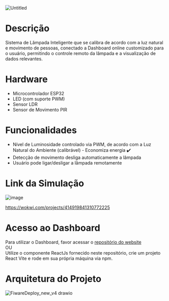 ![Untitled](https://github.com/user-attachments/assets/f9b730d7-6146-4f7d-b8db-17660877280d)
# Descrição
Sistema de Lâmpada Inteligente que se calibra de acordo com a luz natural e movimento de pessoas, conectado a Dashboard online customizado para o usuário, permitindo o controle remoto da lâmpada e a visualização de dados relevantes.

# Hardware

- Microcontrolador ESP32
- LED (com suporte PWM)
- Sensor LDR
- Sensor de Movimento PIR

# Funcionalidades
- Nível de Luminosidade controlado via PWM, de acordo com a Luz Natural do Ambiente (calibrável) - Economiza energia ✔️
- Detecção de movimento desliga automaticamente a lâmpada 
- Usuário pode ligar/desligar a lâmpada remotamente
  
# Link da Simulação
![image](https://github.com/user-attachments/assets/84c30767-7a23-4bb1-bdc1-306e0b460b96)

https://wokwi.com/projects/414919841310772225


# Acesso ao Dashboard
Para utilizar o Dashboard, favor acessar o [repositório do website](https://github.com/engenheiross/web-frontgs)
<br>
OU
<br>
Utilize o componente ReactJs fornecido neste repositório, crie um projeto React Vite e rode em sua própria máquina via npm.

# Arquitetura do Projeto
![FiwareDeploy_new_v4 drawio](https://github.com/user-attachments/assets/a18b4fd3-df90-494b-9231-13246d752f0e)
